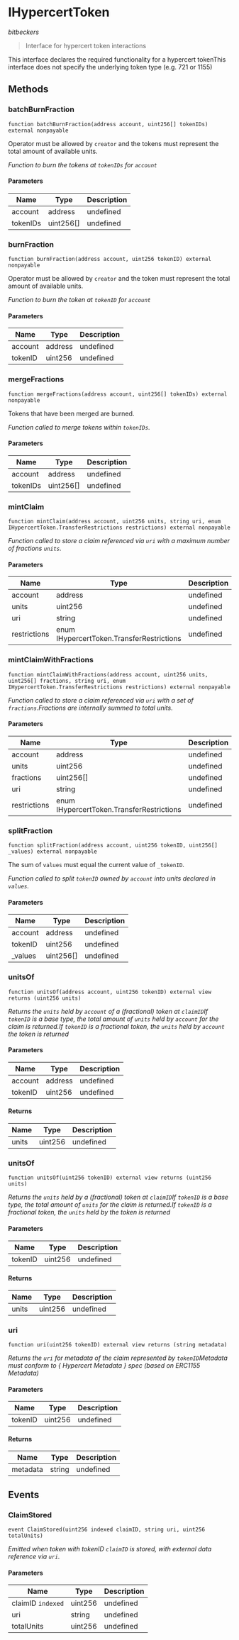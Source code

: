 # IHypercertToken

_bitbeckers_

> Interface for hypercert token interactions

This interface declares the required functionality for a hypercert tokenThis interface does not specify the underlying token type (e.g. 721 or 1155)

## Methods

### batchBurnFraction

```solidity
function batchBurnFraction(address account, uint256[] tokenIDs) external nonpayable
```

Operator must be allowed by `creator` and the tokens must represent the total amount of available units.

_Function to burn the tokens at `tokenIDs` for `account`_

#### Parameters

| Name     | Type      | Description |
| -------- | --------- | ----------- |
| account  | address   | undefined   |
| tokenIDs | uint256[] | undefined   |

### burnFraction

```solidity
function burnFraction(address account, uint256 tokenID) external nonpayable
```

Operator must be allowed by `creator` and the token must represent the total amount of available units.

_Function to burn the token at `tokenID` for `account`_

#### Parameters

| Name    | Type    | Description |
| ------- | ------- | ----------- |
| account | address | undefined   |
| tokenID | uint256 | undefined   |

### mergeFractions

```solidity
function mergeFractions(address account, uint256[] tokenIDs) external nonpayable
```

Tokens that have been merged are burned.

_Function called to merge tokens within `tokenIDs`._

#### Parameters

| Name     | Type      | Description |
| -------- | --------- | ----------- |
| account  | address   | undefined   |
| tokenIDs | uint256[] | undefined   |

### mintClaim

```solidity
function mintClaim(address account, uint256 units, string uri, enum IHypercertToken.TransferRestrictions restrictions) external nonpayable
```

_Function called to store a claim referenced via `uri` with a maximum number of fractions `units`._

#### Parameters

| Name         | Type                                      | Description |
| ------------ | ----------------------------------------- | ----------- |
| account      | address                                   | undefined   |
| units        | uint256                                   | undefined   |
| uri          | string                                    | undefined   |
| restrictions | enum IHypercertToken.TransferRestrictions | undefined   |

### mintClaimWithFractions

```solidity
function mintClaimWithFractions(address account, uint256 units, uint256[] fractions, string uri, enum IHypercertToken.TransferRestrictions restrictions) external nonpayable
```

_Function called to store a claim referenced via `uri` with a set of `fractions`.Fractions are internally summed to total units._

#### Parameters

| Name         | Type                                      | Description |
| ------------ | ----------------------------------------- | ----------- |
| account      | address                                   | undefined   |
| units        | uint256                                   | undefined   |
| fractions    | uint256[]                                 | undefined   |
| uri          | string                                    | undefined   |
| restrictions | enum IHypercertToken.TransferRestrictions | undefined   |

### splitFraction

```solidity
function splitFraction(address account, uint256 tokenID, uint256[] _values) external nonpayable
```

The sum of `values` must equal the current value of `_tokenID`.

_Function called to split `tokenID` owned by `account` into units declared in `values`._

#### Parameters

| Name     | Type      | Description |
| -------- | --------- | ----------- |
| account  | address   | undefined   |
| tokenID  | uint256   | undefined   |
| \_values | uint256[] | undefined   |

### unitsOf

```solidity
function unitsOf(address account, uint256 tokenID) external view returns (uint256 units)
```

_Returns the `units` held by `account` of a (fractional) token at `claimID`If `tokenID` is a base type, the total amount of `units` held by `account` for the claim is returned.If `tokenID` is a fractional token, the `units` held by `account` the token is returned_

#### Parameters

| Name    | Type    | Description |
| ------- | ------- | ----------- |
| account | address | undefined   |
| tokenID | uint256 | undefined   |

#### Returns

| Name  | Type    | Description |
| ----- | ------- | ----------- |
| units | uint256 | undefined   |

### unitsOf

```solidity
function unitsOf(uint256 tokenID) external view returns (uint256 units)
```

_Returns the `units` held by a (fractional) token at `claimID`If `tokenID` is a base type, the total amount of `units` for the claim is returned.If `tokenID` is a fractional token, the `units` held by the token is returned_

#### Parameters

| Name    | Type    | Description |
| ------- | ------- | ----------- |
| tokenID | uint256 | undefined   |

#### Returns

| Name  | Type    | Description |
| ----- | ------- | ----------- |
| units | uint256 | undefined   |

### uri

```solidity
function uri(uint256 tokenID) external view returns (string metadata)
```

_Returns the `uri` for metadata of the claim represented by `tokenID`Metadata must conform to &#123; Hypercert Metadata } spec (based on ERC1155 Metadata)_

#### Parameters

| Name    | Type    | Description |
| ------- | ------- | ----------- |
| tokenID | uint256 | undefined   |

#### Returns

| Name     | Type   | Description |
| -------- | ------ | ----------- |
| metadata | string | undefined   |

## Events

### ClaimStored

```solidity
event ClaimStored(uint256 indexed claimID, string uri, uint256 totalUnits)
```

_Emitted when token with tokenID `claimID` is stored, with external data reference via `uri`._

#### Parameters

| Name              | Type    | Description |
| ----------------- | ------- | ----------- |
| claimID `indexed` | uint256 | undefined   |
| uri               | string  | undefined   |
| totalUnits        | uint256 | undefined   |
